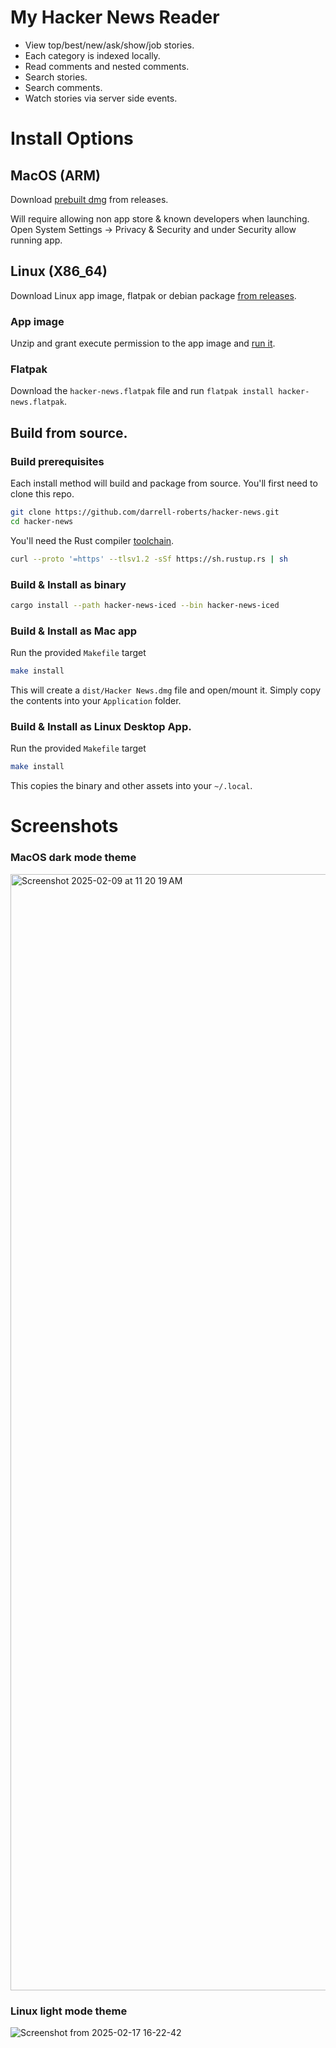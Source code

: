 # My Hacker News Reader
- View top/best/new/ask/show/job stories.
- Each category is indexed locally.
- Read comments and nested comments.
- Search stories.
- Search comments.
- Watch stories via server side events.

# Install Options
## MacOS (ARM)
Download [prebuilt dmg](https://github.com/darrell-roberts/hacker-news/releases) from releases.

Will require allowing non app store & known developers when launching. Open System Settings -> Privacy & Security and under Security allow running app.

## Linux (X86_64)
Download Linux app image, flatpak or debian package [from releases](https://github.com/darrell-roberts/hacker-news/releases).

### App image
Unzip and grant execute permission to the app image and [run it](https://docs.appimage.org/user-guide/faq.html#question-how-do-i-run-an-appimage).

### Flatpak
Download the `hacker-news.flatpak` file and run `flatpak install hacker-news.flatpak`.

## Build from source.

### Build prerequisites
Each install method will build and package from source. You'll first need to clone this repo.

```bash
git clone https://github.com/darrell-roberts/hacker-news.git
cd hacker-news
```

You'll need the Rust compiler [toolchain](https://rustup.rs/).

```bash
curl --proto '=https' --tlsv1.2 -sSf https://sh.rustup.rs | sh
```

### Build & Install as binary

```bash
cargo install --path hacker-news-iced --bin hacker-news-iced
```
### Build & Install as Mac app
Run the provided `Makefile` target

```bash
make install
```

This will create a `dist/Hacker News.dmg` file and open/mount it. Simply copy the contents into your `Application` folder.

### Build & Install as Linux Desktop App.
Run the provided `Makefile` target

```bash
make install
```

This copies the binary and other assets into your `~/.local`.

# Screenshots
### MacOS dark mode theme
<img width="1786" alt="Screenshot 2025-02-09 at 11 20 19 AM" src="https://github.com/user-attachments/assets/b1ec3cb0-dc0f-4f71-94ff-55e935c18dcb" />


### Linux light mode theme
![Screenshot from 2025-02-17 16-22-42](https://github.com/user-attachments/assets/1368dfbf-fe21-422d-bb6b-70de05354417)










